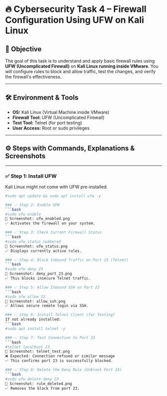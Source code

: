 # 🔥 Cybersecurity Task 4 – Firewall Configuration Using UFW on Kali Linux

## 🎯 Objective
The goal of this task is to understand and apply basic firewall rules using **UFW (Uncomplicated Firewall)** on **Kali Linux running inside VMware**. You will configure rules to block and allow traffic, test the changes, and verify the firewall's effectiveness.

---

## 🛠 Environment & Tools

- **OS:** Kali Linux (Virtual Machine inside VMware)
- **Firewall Tool:** UFW (Uncomplicated Firewall)
- **Test Tool:** Telnet (for port testing)
- **User Access:** Root or sudo privileges

---

## ⚙️ Steps with Commands, Explanations & Screenshots

---

### ✅ Step 1: Install UFW

Kali Linux might not come with UFW pre-installed.
```bash
#sudo apt update && sudo apt install ufw -y

### ✅ Step 2: Enable UFW
```bash
#sudo ufw enable
📸 Screenshot: ufw_enabled.png
✅ Activates the firewall on your system.

### ✅ Step 3: Check Current Firewall Status
```bash
#sudo ufw status numbered
📸 Screenshot: ufw_status.png
✅ Displays currently active rules.

### ✅ Step 4: Block Inbound Traffic on Port 23 (Telnet)
```bash
#sudo ufw deny 23
📸 Screenshot: deny_port_23.png
✅ This blocks insecure Telnet traffic.

### ✅ Step 5: Allow Inbound SSH on Port 22
```bash
#sudo ufw allow 22
📸 Screenshot: allow_ssh.png
✅ Allows secure remote login via SSH.

### ✅ Step 6: Install Telnet Client (for Testing)
If not already installed:
```bash
#sudo apt install telnet -y

### ✅ Step 7: Test Connection to Port 23
```bash
#telnet localhost 23
📸 Screenshot: telnet_test.png
❌ Expected: Connection refused or similar message
✅ This confirms port 23 is successfully blocked.

### ✅ Step 8: Delete the Deny Rule (Unblock Port 23)
```bash
#sudo ufw delete deny 23
📸 Screenshot: rule_deleted.png
✅ Removes the block from port 23.